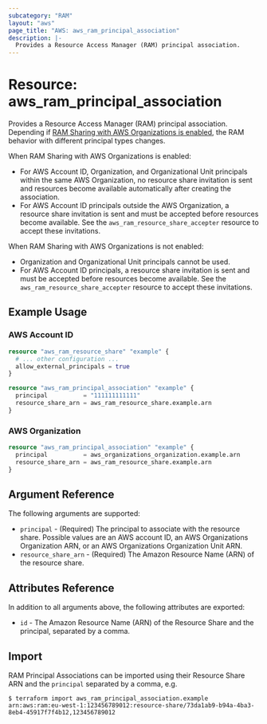 ```yaml
---
subcategory: "RAM"
layout: "aws"
page_title: "AWS: aws_ram_principal_association"
description: |-
  Provides a Resource Access Manager (RAM) principal association.
---
```


# Resource: aws_ram_principal_association

Provides a Resource Access Manager (RAM) principal association. Depending if [RAM Sharing with AWS Organizations is enabled](https://docs.aws.amazon.com/ram/latest/userguide/getting-started-sharing.html#getting-started-sharing-orgs), the RAM behavior with different principal types changes.

When RAM Sharing with AWS Organizations is enabled:

- For AWS Account ID, Organization, and Organizational Unit principals within the same AWS Organization, no resource share invitation is sent and resources become available automatically after creating the association.
- For AWS Account ID principals outside the AWS Organization, a resource share invitation is sent and must be accepted before resources become available. See the `aws_ram_resource_share_accepter` resource to accept these invitations.

When RAM Sharing with AWS Organizations is not enabled:

- Organization and Organizational Unit principals cannot be used.
- For AWS Account ID principals, a resource share invitation is sent and must be accepted before resources become available. See the `aws_ram_resource_share_accepter` resource to accept these invitations.

## Example Usage

### AWS Account ID

```terraform
resource "aws_ram_resource_share" "example" {
  # ... other configuration ...
  allow_external_principals = true
}

resource "aws_ram_principal_association" "example" {
  principal          = "111111111111"
  resource_share_arn = aws_ram_resource_share.example.arn
}
```

### AWS Organization

```terraform
resource "aws_ram_principal_association" "example" {
  principal          = aws_organizations_organization.example.arn
  resource_share_arn = aws_ram_resource_share.example.arn
}
```

## Argument Reference

The following arguments are supported:

* `principal` - (Required) The principal to associate with the resource share. Possible values are an AWS account ID, an AWS Organizations Organization ARN, or an AWS Organizations Organization Unit ARN.
* `resource_share_arn` - (Required) The Amazon Resource Name (ARN) of the resource share.

## Attributes Reference

In addition to all arguments above, the following attributes are exported:

* `id` - The Amazon Resource Name (ARN) of the Resource Share and the principal, separated by a comma.

## Import

RAM Principal Associations can be imported using their Resource Share ARN and the `principal` separated by a comma, e.g.

```
$ terraform import aws_ram_principal_association.example arn:aws:ram:eu-west-1:123456789012:resource-share/73da1ab9-b94a-4ba3-8eb4-45917f7f4b12,123456789012
```
